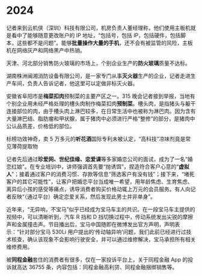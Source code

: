 # 2024

记者来到云机侠（深圳）科技有限公司，机房负责人董经理称，他们使用主板机就是看中了能够随意更改账户的 IP 地址，“包括号，包括 IP，包括硬件，包括脚本，这些都不是问题”。能够**批量操作大量的手机**，还不会有被监管的风险，主板机在网络灰产和网络黑产中热销。

天津、河北部分销售防火玻璃的市场上，个别企业生产的**防火玻璃**质量不达标。

湖南株洲闽湘消防设备有限公司，是一家专门从事**灭火器**生产的企业，记者走进生产车间，负责人告诉记者，他这里可以定做非标灭火器。

安徽省阜阳市是**梅菜扣肉**预制菜的主要产区之一。315 晚会记者接到举报，当地有个别企业用未经严格处理的槽头肉制作梅菜扣肉**预制菜**。槽头肉，是指猪头与躯干连接部位的肉，由于槽头肉上淋巴较多，在日常生活中也被称为淋巴肉。因为含有大量淋巴结、脂肪瘤和甲状腺，属于猪肉中必须进行严格“整修”的部分，是猪肉中公认品质差，价格低的部位。

标榜功效神奇，卖 5 万多元的**听花酒**国际专利未被认定，“高科技”凉味剂竟是常见薄荷提取物

记者先后通过**珍爱网、世纪佳缘、恋爱课**等多家婚恋公司的面试，成为了一名“婚恋红娘”。在专业培训中，讲师强调首先要“抛诱饵”，捏造符合客户心意的“**虚拟人**”；接着通过客户的消费习惯、存款等信息“筛选客户有没有钱”；接下来，“堵死客户的其它可能性”，让客户把婚恋平台当成唯一希望，用年龄焦虑、生育焦虑、离异后小孩的感受等痛点，诱导消费者购买价格动辄上万元的会员服务。有人向记者反映“（通过平台）确定恋爱关系，然后发现此男士并非单身”。

近年来，“无异响，不宝马”似乎已经成为宝马车主的共识。在一段宝马车主提供的视频中，可以清晰听到，汽车 R 挡和 D 挡切换过程中，传动系统发出尖锐的摩擦声和金属撞击声。节目播出后，宝马中国随即在微博发出官方声明，声明表示：“针对部分宝马 530Li 用户提出的‘传动轴异响’问题，我们此前已经进行过技术核查，确认该现象不会影响行驶安全，并可以通过维修解决，宝马承担所有相关维修费用。

被**同程金融**套住的消费者有很多，仅在一家投诉平台上，关于同程金融 App 的投诉就高达 36755 条，内容包括：同程金融高利贷、同程金融捆绑销售等。
